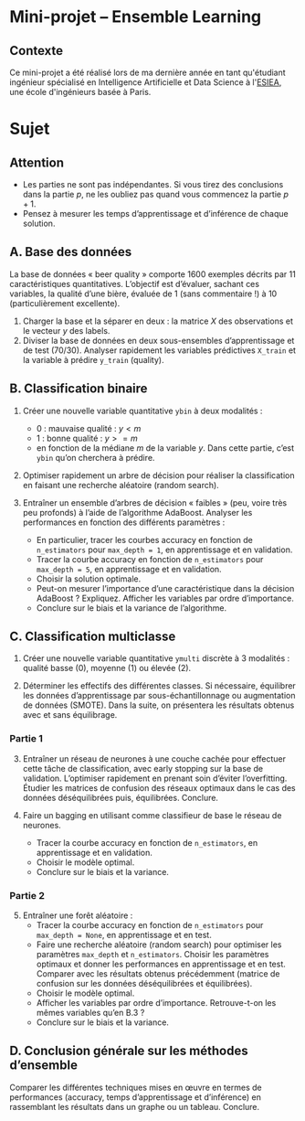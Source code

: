 # Mini-projet – Ensemble Learning
## Contexte
Ce mini-projet a été réalisé lors de ma dernière année en tant qu'étudiant ingénieur spécialisé en Intelligence Artificielle et Data Science à l'[ESIEA](https://www.esiea.fr/), une école d'ingénieurs basée à Paris.

# Sujet
## Attention
- Les parties ne sont pas indépendantes. Si vous tirez des conclusions dans la partie $p$, ne les oubliez pas quand vous commencez la partie $p+1$.
- Pensez à mesurer les temps d’apprentissage et d’inférence de chaque solution.

## A. Base des données
La base de données « beer quality » comporte 1600 exemples décrits par 11 caractéristiques quantitatives. L’objectif est d’évaluer, sachant ces variables, la qualité d’une bière, évaluée de 1 (sans commentaire !) à 10 (particulièrement excellente). 

1. Charger la base et la séparer en deux : la matrice $X$ des observations et le vecteur $y$ des labels.
2. Diviser la base de données en deux sous-ensembles d’apprentissage et de test (70/30). Analyser rapidement les variables prédictives `X_train` et la variable à prédire `y_train` (quality).

## B. Classification binaire
1. Créer une nouvelle variable quantitative `ybin` à deux modalités : 
    - 0 : mauvaise qualité : $y < m$
    - 1 : bonne qualité : $y >= m$
    - en fonction de la médiane $m$ de la variable $y$. Dans cette partie, c’est `ybin` qu’on cherchera à prédire.

2. Optimiser rapidement un arbre de décision pour réaliser la classification en faisant une recherche aléatoire (random search).

3. Entraîner un ensemble d’arbres de décision « faibles » (peu, voire très peu profonds) à l’aide de l’algorithme AdaBoost. Analyser les performances en fonction des différents paramètres :
    - En particulier, tracer les courbes accuracy en fonction de `n_estimators` pour `max_depth = 1`, en apprentissage et en validation.
    - Tracer la courbe accuracy en fonction de `n_estimators` pour `max_depth = 5`, en apprentissage et en validation.
    - Choisir la solution optimale.
    - Peut-on mesurer l’importance d’une caractéristique dans la décision AdaBoost ? Expliquez. Afficher les variables par ordre d’importance.
    - Conclure sur le biais et la variance de l’algorithme.

## C. Classification multiclasse
1. Créer une nouvelle variable quantitative `ymulti` discrète à 3 modalités : qualité basse (0), moyenne (1) ou élevée (2).

2. Déterminer les effectifs des différentes classes. Si nécessaire, équilibrer les données d’apprentissage par sous-échantillonnage ou augmentation de données (SMOTE). Dans la suite, on présentera les résultats obtenus avec et sans équilibrage.

### Partie 1
3. Entraîner un réseau de neurones à une couche cachée pour effectuer cette tâche de classification, avec early stopping sur la base de validation. L’optimiser rapidement en prenant soin d’éviter l’overfitting. Étudier les matrices de confusion des réseaux optimaux dans le cas des données déséquilibrées puis, équilibrées. Conclure.

4. Faire un bagging en utilisant comme classifieur de base le réseau de neurones.
    - Tracer la courbe accuracy en fonction de `n_estimators`, en apprentissage et en validation.
    - Choisir le modèle optimal.
    - Conclure sur le biais et la variance.

### Partie 2
5. Entraîner une forêt aléatoire :
    - Tracer la courbe accuracy en fonction de `n_estimators` pour `max_depth = None`, en apprentissage et en test.
    - Faire une recherche aléatoire (random search) pour optimiser les paramètres `max_depth` et `n_estimators`. Choisir les paramètres optimaux et donner les performances en apprentissage et en test. Comparer avec les résultats obtenus précédemment (matrice de confusion sur les données déséquilibrées et équilibrées).
    - Choisir le modèle optimal.
    - Afficher les variables par ordre d’importance. Retrouve-t-on les mêmes variables qu’en B.3 ?
    - Conclure sur le biais et la variance.

## D. Conclusion générale sur les méthodes d’ensemble
Comparer les différentes techniques mises en œuvre en termes de performances (accuracy, temps d’apprentissage et d’inférence) en rassemblant les résultats dans un graphe ou un tableau. Conclure.
